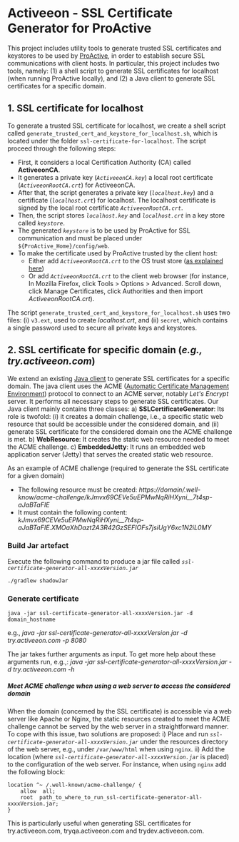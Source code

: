 # Activeeon - SSL Certificate Generator for ProActive

This project includes utility tools to generate trusted SSL certificates and keystores to be used by 
[ProActive](https://proactive.activeeon.com/),  in order to establish secure SSL communications with client hosts. In particular, this project includes two tools, namely: (1) a shell script to generate SSL certificates for localhost (when running ProActive locally), and (2) a Java client to generate SSL certificates for a specific domain.

## 1.  SSL certificate for localhost 
To generate a trusted SSL certificate for localhost, we create a shell script called `generate_trusted_cert_and_keystore_for_localhost.sh`, which is located under the folder `ssl-certificate-for-localhost`. The script proceed through the following steps:
- First, it considers a local Certification Authority (CA) called **ActiveeonCA**. 
- It generates a private key (*`ActiveeonCA.key`*) a local root certificate (*`ActiveeonRootCA.crt`*) for ActiveeonCA.
- After that, the script generates a private key (*`localhost.key`*) and a certificate (*`localhost.crt`*) for localhost.  The localhost certificate is signed by the  local root certificate *`ActiveeonRootCA.crt`*.
- Then, the script stores *`localhost.key`* and *`localhost.crt`* in a key store called *`keystore`*.
- The generated *`keystore`* is to be used by ProActive for SSL communication and must be placed under `${ProActive_Home}/config/web`.
- To make the certificate used by ProActive trusted by the client host:
	- Either add *`ActiveeonRootCA.crt`* to the OS trust store ([as explained here](https://manuals.gfi.com/en/kerio/connect/content/server-configuration/ssl-certificates/adding-trusted-root-certificates-to-the-server-1605.html))
	- Or  add *`ActiveeonRootCA.crt`* to the client web browser (for instance, In Mozilla Firefox, click  Tools  >  Options  >  Advanced. Scroll down, click  Manage Certificates, click  Authorities and then import *ActiveeonRootCA.crt*).

The script `generate_trusted_cert_and_keystore_for_localhost.sh` uses two files: (i) `v3.ext`, used to create *localhost.crt*, and (ii) `secret`, which contains a single password used to secure all private keys and keystores.

## 2. SSL certificate for specific domain (*e.g., try.activeeon.com*)
We extend an existing [ Java client](https://github.com/shred/acme4j) to generate SSL certificates for a specific domain.
The java client uses the ACME ([Automatic Certificate Management Environment](https://tools.ietf.org/html/draft-ietf-acme-acme)) protocol to connect to an ACME server, notably _Let's Encrypt_ server. It performs all necessary steps to generate SSL certificates. Our Java client mainly contains three classes:
a) **SSLCertificateGenerator**: Its role is twofold: (i) it creates a domain challenge, i.e., a specific static web resource that sould be accessible under the considered domain, and (ii) generate SSL certificate for the considered domain one the ACME challenge is met.
b) **WebResource**: It creates the static web resource needed to meet the ACME challenge.
c) **EmbeddedJetty**: It runs an embedded web application server (Jetty) that serves the created static web resource.

As an example of ACME challenge (required to generate the SSL certificate for a given domain)
- The following resource  must be created:
*https://domain/.well-know/acme-challenge/kJmvx69CEVe5uEPMwNqRiHXyni__7t4sp-aJaBTaFIE*
- It must contain the following content:
*kJmvx69CEVe5uEPMwNqRiHXyni__7t4sp-aJaBTaFIE.XMOaXhDazt2A3R42GzSEFIOFs7jsiUgY6xc1N2iL0MY*

### Build Jar artefact
Execute the following command to produce a jar file called *`ssl-certificate-generator-all-xxxxVersion.jar`*
```
./gradlew shadowJar
```
### Generate certificate
```
java -jar ssl-certificate-generator-all-xxxxVersion.jar -d domain_hostname
```
e.g., *java -jar ssl-certificate-generator-all-xxxxVersion.jar -d try.activeeon.com -p 8080*

The jar takes further arguments as input. To get more help about these arguments run, e.g.,:
*java -jar ssl-certificate-generator-all-xxxxVersion.jar -d try.activeeon.com -h*

##### Meet ACME challenge when using a web server to access the considered domain
When the domain (concerned by the SSL certificate) is accessible via a web server like Apache or Nginx, the static resources created to meet the ACME challenge cannot be served by the web server in a straightforward manner. To cope with this issue, two solutions are proposed:
i) Place and run *`ssl-certificate-generator-all-xxxxVersion.jar`* under the resources directory of the web server, e.g., under `/var/www/html` when using `nginx`.
ii) Add the location (where *`ssl-certificate-generator-all-xxxxVersion.jar`*  is placed) to the configuration of the web server. For instance, when using `nginx` add the following block:
```
location ^~ /.well-known/acme-challenge/ {
    allow  all;
    root  path_to_where_to_run_ssl-certificate-generator-all-xxxxVersion.jar;
}
```
This is particularly useful when generating SSL certificates for try.activeeon.com, tryqa.activeeon.com and trydev.activeeon.com.